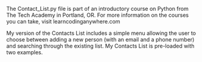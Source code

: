 The Contact_List.py file is part of an introductory course on Python from The Tech Academy in Portland, OR.
For more information on the courses you can take, visit learncodinganywhere.com

My version of the Contacts List includes a simple menu allowing the user to choose between adding a new person (with an email and a phone number) and searching through the existing list.
My Contacts List is pre-loaded with two examples.
